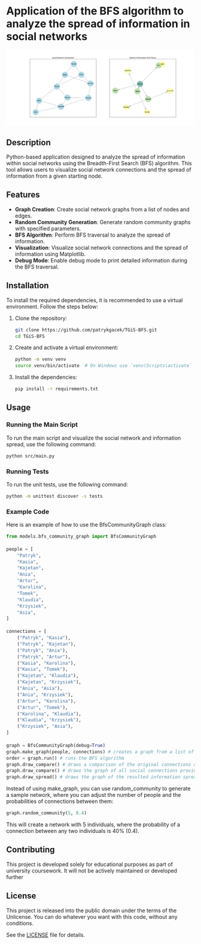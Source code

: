 # Application of the BFS algorithm to analyze the spread of information in social networks

![Example result](./example_result.png)

## Description

Python-based application designed to analyze the spread of information within social networks using the Breadth-First Search (BFS) algorithm. This tool allows users to visualize social network connections and the spread of information from a given starting node.

## Features

- **Graph Creation**: Create social network graphs from a list of nodes and edges.
- **Random Community Generation**: Generate random community graphs with specified parameters.
- **BFS Algorithm**: Perform BFS traversal to analyze the spread of information.
- **Visualization**: Visualize social network connections and the spread of information using Matplotlib.
- **Debug Mode**: Enable debug mode to print detailed information during the BFS traversal.

## Installation

To install the required dependencies, it is recommended to use a virtual environment. Follow the steps below:

1. Clone the repository:

   ```sh
   git clone https://github.com/patrykgacek/TGiS-BFS.git
   cd TGiS-BFS
   ```

2. Create and activate a virtual environment:

   ```sh
   python -m venv venv
   source venv/bin/activate  # On Windows use `venv\Scripts\activate`
   ```

3. Install the dependencies:
   ```sh
   pip install -r requirements.txt
   ```

## Usage

### Running the Main Script

To run the main script and visualize the social network and information spread, use the following command:

```sh
python src/main.py
```

### Running Tests

To run the unit tests, use the following command:

```sh
python -m unittest discover -s tests
```

### Example Code

Here is an example of how to use the BfsCommunityGraph class:

```python
from models.bfs_community_graph import BfsCommunityGraph

people = [
    "Patryk",
    "Kasia",
    "Kajetan",
    "Ania",
    "Artur",
    "Karolina",
    "Tomek",
    "Klaudia",
    "Krzysiek",
    "Asia",
]

connections = [
    ("Patryk", "Kasia"),
    ("Patryk", "Kajetan"),
    ("Patryk", "Ania"),
    ("Patryk", "Artur"),
    ("Kasia", "Karolina"),
    ("Kasia", "Tomek"),
    ("Kajetan", "Klaudia"),
    ("Kajetan", "Krzysiek"),
    ("Ania", "Asia"),
    ("Ania", "Krzysiek"),
    ("Artur", "Karolina"),
    ("Artur", "Tomek"),
    ("Karolina", "Klaudia"),
    ("Klaudia", "Krzysiek"),
    ("Krzysiek", "Asia"),
]

graph = BfsCommunityGraph(debug=True)
graph.make_graph(people, connections) # creates a graph from a list of people and their connections
order = graph.run() # runs the BFS algorithm
graph.draw_compare() # draws a comparison of the original connections and the spread of information.
graph.draw_compare() # draws the graph of all social connections provided by the user.
graph.draw_spread() # draws the graph of the resulted information spread.
```

Instead of using make_graph, you can use random_community to generate a sample network, where you can adjust the number of people and the probabilities of connections between them:

```python
graph.random_community(5, 0.4)
```

This will create a network with 5 individuals, where the probability of a connection between any two individuals is 40% (0.4).

## Contributing

This project is developed solely for educational purposes as part of university coursework. It will not be actively maintained or developed further

## License

This project is released into the public domain under the terms of the Unlicense. You can do whatever you want with this code, without any conditions.

See the [LICENSE](./LICENSE) file for details.
